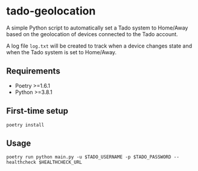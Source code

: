 # tado-geolocation

A simple Python script to automatically set a Tado system to Home/Away based on the geolocation of devices connected to the Tado account.

A log file `log.txt` will be created to track when a device changes state and when the Tado system is set to Home/Away.

## Requirements
- Poetry >=1.6.1
- Python >=3.8.1

## First-time setup
`poetry install`

## Usage
`poetry run python main.py -u $TADO_USERNAME -p $TADO_PASSWORD --healthcheck $HEALTHCHECK_URL`
